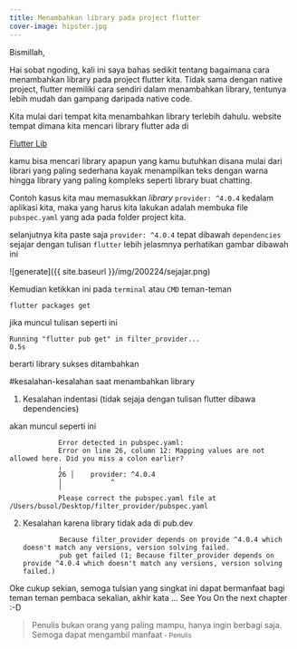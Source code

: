 ```yaml
---
title: Menambahkan library pada project flutter
cover-image: hipster.jpg
---
```

Bismillah,

Hai sobat ngoding, kali ini saya bahas sedikit tentang bagaimana cara menambahkan library pada project flutter kita. Tidak sama dengan native project, flutter memiliki cara sendiri dalam menambahkan library, tentunya lebih mudah dan gampang daripada native code.
<!--more-->

Kita mulai dari tempat kita menambahkan library terlebih dahulu.
website tempat dimana kita mencari library flutter ada di 

[Flutter Lib](https://pub.dev/flutter/packages)

kamu bisa mencari library apapun yang kamu butuhkan disana mulai dari librari yang paling sederhana kayak menampilkan teks dengan warna hingga library yang paling kompleks seperti library buat chatting.


Contoh kasus kita mau memasukkan *library* `provider: ^4.0.4` kedalam aplikasi kita, maka yang harus kita lakukan adalah membuka file `pubspec.yaml` yang ada pada folder project kita.

selanjutnya kita paste saja `provider: ^4.0.4` tepat dibawah `dependencies` sejajar dengan  tulisan `flutter` lebih jelasmnya perhatikan gambar dibawah ini

![generate]({{ site.baseurl }}/img/200224/sejajar.png)

Kemudian ketikkan ini pada `terminal` atau `CMD` teman-teman

`flutter packages get`

jika muncul tulisan seperti ini

`Running "flutter pub get" in filter_provider...                     0.5s`

berarti library sukses ditambahkan



#kesalahan-kesalahan saat menambahkan library

1. Kesalahan indentasi (tidak sejaja dengan tulisan flutter dibawa dependencies)

akan muncul seperti ini


 
                Error detected in pubspec.yaml:
                Error on line 26, column 12: Mapping values are not allowed here. Did you miss a colon earlier?
                ╷
                26 │    provider: ^4.0.4
                │            ^
                ╵
                Please correct the pubspec.yaml file at /Users/busol/Desktop/filter_provider/pubspec.yaml

   
2. Kesalahan karena library tidak ada di pub.dev

        
                Because filter_provider depends on provide ^4.0.4 which doesn't match any versions, version solving failed.
                pub get failed (1; Because filter_provider depends on provide ^4.0.4 which doesn't match any versions, version solving failed.)
        

Oke cukup sekian, semoga tulsian yang singkat ini dapat bermanfaat bagi teman teman pembaca sekalian, akhir kata ... See You On the next chapter :-D

>Penulis bukan orang yang paling mampu, hanya ingin berbagi saja. Semoga dapat mengambil manfaat<small> - Penulis</small>